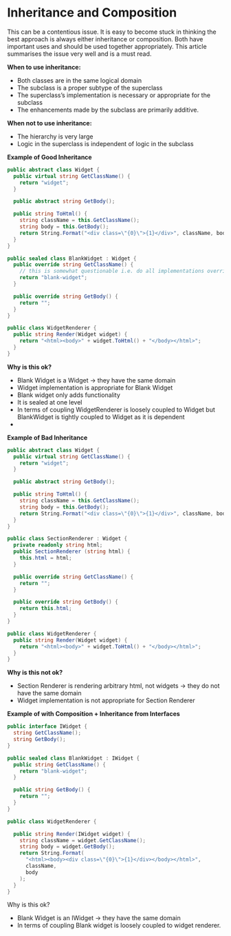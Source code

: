 # Inheritance and Composition

This can be a contentious issue. It is easy to become stuck in thinking the best approach is always either inheritance or composition. Both have important uses and should be used together appropriately. This article summarises the issue very well and is a must read.

**When to use inheritance:**
* Both classes are in the same logical domain
* The subclass is a proper subtype of the superclass
* The superclass’s implementation is necessary or appropriate for the subclass
* The enhancements made by the subclass are primarily additive.

**When not to use inheritance:**
* The hierarchy is very large
* Logic in the superclass is independent of logic in the subclass

**Example of Good Inheritance**
```c#
public abstract class Widget {
  public virtual string GetClassName() {
    return "widget";
  }

  public abstract string GetBody();

  public string ToHtml() {
    string className = this.GetClassName();
    string body = this.GetBody();
    return String.Format("<div class=\"{0}\">{1}</div>", className, body);
  }
}

public sealed class BlankWidget : Widget {
  public override string GetClassName() {
    // this is somewhat questionable i.e. do all implementations override widget
    return "blank-widget";
  }

  public override string GetBody() {
    return "";
  }
}

public class WidgetRenderer {
  public string Render(Widget widget) {
    return "<html><body>" + widget.ToHtml() + "</body></html>";
  }
}

```


**Why is this ok?**
* Blank Widget is a Widget -> they have the same domain
* Widget implementation is appropriate for Blank Widget
* Blank widget only adds functionality
* It is sealed at one level
* In terms of coupling WidgetRenderer is loosely coupled to Widget  but BlankWidget is tightly coupled to Widget as it is dependent 
* 

**Example of Bad Inheritance**
```c#
public abstract class Widget {
  public virtual string GetClassName() {
    return "widget";
  }

  public abstract string GetBody();

  public string ToHtml() {
    string className = this.GetClassName();
    string body = this.GetBody();
    return String.Format("<div class=\"{0}\">{1}</div>", className, body);
  }
}

public class SectionRenderer : Widget {
  private readonly string html;
  public SectionRenderer (string html) {
    this.html = html;
  }

  public override string GetClassName() {
    return "";
  }

  public override string GetBody() {
    return this.html;
  }
}

public class WidgetRenderer {
  public string Render(Widget widget) {
    return "<html><body>" + widget.ToHtml() + "</body></html>";
  }
}
```
**Why is this not ok?**
* Section Renderer is rendering arbitrary html, not widgets -> they do not have the same domain
* Widget implementation is not appropriate for Section Renderer

**Example of with Composition + Inheritance from Interfaces**
```c#
public interface IWidget {
  string GetClassName();
  string GetBody();
}

public sealed class BlankWidget : IWidget {
  public string GetClassName() {
    return "blank-widget";
  }

  public string GetBody() {
    return "";
  }
}

public class WidgetRenderer {

  public string Render(IWidget widget) {
    string className = widget.GetClassName();
    string body = widget.GetBody();
    return String.Format(
      "<html><body><div class=\"{0}\">{1}</div></body></html>", 
      className, 
      body
    );
  }
}

```

Why is this ok?
* Blank Widget is an IWidget -> they have the same domain
* In terms of coupling Blank widget is loosely coupled to widget renderer.
